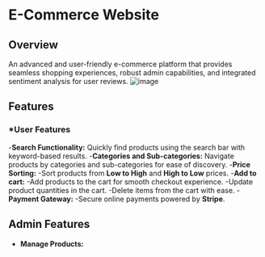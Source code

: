 # E-Commerce Website

## Overview
An advanced and user-friendly e-commerce platform that provides seamless shopping experiences, robust admin capabilities, and integrated sentiment analysis for user reviews. 
![image](https://github.com/user-attachments/assets/d4f66648-be64-47c1-8183-c0d0d38fc66a)


## Features

### ***User Features**
-**Search Functionality:** Quickly find products using the search bar with keyword-based results.
-**Categories and Sub-categories:** Navigate products by categories and sub-categories for ease of discovery.
-**Price Sorting:**
 -Sort products from **Low to High** and **High to Low** prices.
-**Add to cart:**
 -Add products to the cart for smooth checkout experience.
 -Update product quantities in the cart.
 -Delete items from the cart with ease.
-**Payment Gateway:**
 -Secure online payments powered by **Stripe**.


 ## **Admin Features**
 - **Manage Products:**
    
